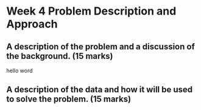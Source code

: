# Week 4 Problem Description and Approach

## A description of the problem and a discussion of the background. (15 marks)

hello word

## A description of the data and how it will be used to solve the problem. (15 marks)
